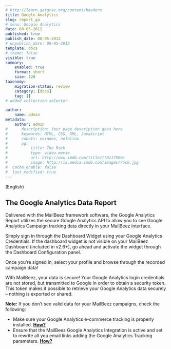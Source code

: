 ```yaml
---
# http://learn.getgrav.org/content/headers
title: Google Analytics
slug: report_ga
# menu: Google Analytics
date: 08-05-2012
published: true
publish_date: 08-05-2012
# unpublish_date: 08-05-2012
template: docs
# theme: false
visible: true
summary:
    enabled: true
    format: short
    size: 128
taxonomy:
    migration-status: review
    category: [docs]
    tag: []
# added collection selector

author:
    name: admin
metadata:
    author: admin
#      description: Your page description goes here
#      keywords: HTML, CSS, XML, JavaScript
#      robots: noindex, nofollow
#      og:
#          title: The Rock
#          type: video.movie
#          url: http://www.imdb.com/title/tt0117500/
#          image: http://ia.media-imdb.com/images/rock.jpg
#  cache_enable: false
#  last_modified: true
---
```


(English)

## The Google Analytics Data Report

Delivered with the MailBeez framework software, the Google Analytics Report utilizes the secure Google Analytics API to allow you to see Google Analytics Campaign tracking data directly in your MailBeez interface.

Simply sign in through the Dashboard Widget using your Google Analytics Credentials. If the dashboard widget is not visible on your MailBeez Dashboard (included in v2.6+), go ahead and activate the widget through the Dashboard Configuration panel.

Once you’re signed in, select your profile and browse through the recorded campaign data!

With MailBeez, your data is secure! Your Google Analytics login credentials are not stored, but transmitted to Google in order to obtain a security token. This token makes it possible to retrieve your Google Analytics data securely – nothing is exported or shared.

**Note:** If you don’t see valid data for your MailBeez campaigns, check the following:

- Make sure your Google Analytics e-commerce tracking is properly installed. **[How?](http://www.mailbeez.com/documentation/tutorials/google-analytics-dashboard-widget-tutorial/)**
- Ensure that the MailBeez Google Analytics Integration is active and set to rewrite all you email links adding the Google Analytics Tracking parameters. **[How?](http://www.mailbeez.com/documentation/tutorials/mailbeez-comprehensive-configuration-tutorial/)**
